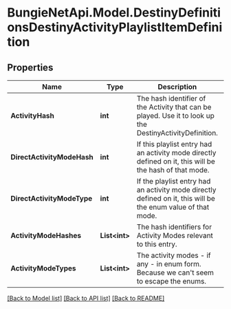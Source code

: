 
# BungieNetApi.Model.DestinyDefinitionsDestinyActivityPlaylistItemDefinition

## Properties

Name | Type | Description | Notes
------------ | ------------- | ------------- | -------------
**ActivityHash** | **int** | The hash identifier of the Activity that can be played. Use it to look up the DestinyActivityDefinition. | [optional] 
**DirectActivityModeHash** | **int** | If this playlist entry had an activity mode directly defined on it, this will be the hash of that mode. | [optional] 
**DirectActivityModeType** | **int** | If the playlist entry had an activity mode directly defined on it, this will be the enum value of that mode. | [optional] 
**ActivityModeHashes** | **List&lt;int&gt;** | The hash identifiers for Activity Modes relevant to this entry. | [optional] 
**ActivityModeTypes** | **List&lt;int&gt;** | The activity modes - if any - in enum form. Because we can&#39;t seem to escape the enums. | [optional] 

[[Back to Model list]](../README.md#documentation-for-models)
[[Back to API list]](../README.md#documentation-for-api-endpoints)
[[Back to README]](../README.md)


